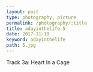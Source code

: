 ```yaml
---
layout: post
type: photography, picture
permalink: /photography/:title
title: adayinthelife-5
date: 2017-11-19
keyword: adayinthelife
path: 5.jpg
---
```


Track 3a: Heart In a Cage